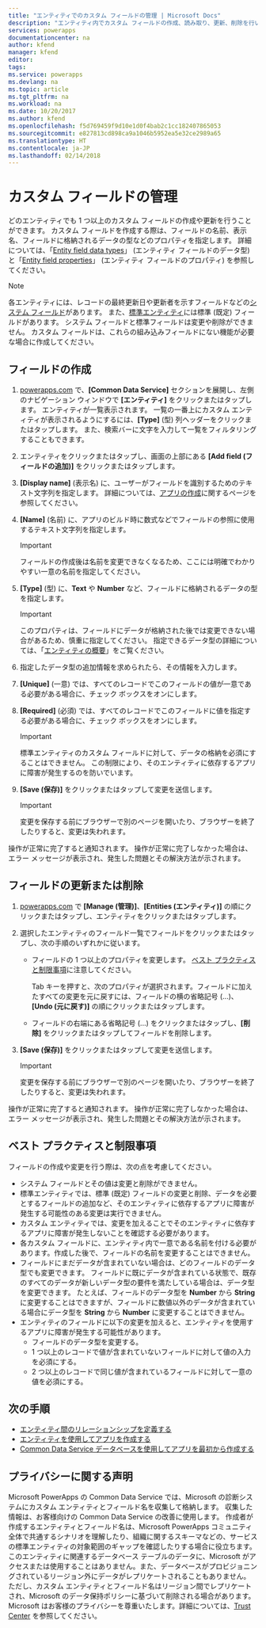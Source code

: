 ```yaml
---
title: "エンティティでのカスタム フィールドの管理 | Microsoft Docs"
description: "エンティティ内でカスタム フィールドの作成、読み取り、更新、削除を行います。"
services: powerapps
documentationcenter: na
author: kfend
manager: kfend
editor: 
tags: 
ms.service: powerapps
ms.devlang: na
ms.topic: article
ms.tgt_pltfrm: na
ms.workload: na
ms.date: 10/20/2017
ms.author: kfend
ms.openlocfilehash: f5d769459f9d10e1d0f4bab2c1cc182407865053
ms.sourcegitcommit: e827813cd898ca9a1046b5952ea5e32ce2989a65
ms.translationtype: HT
ms.contentlocale: ja-JP
ms.lasthandoff: 02/14/2018
---
```

# <a name="manage-custom-fields"></a>カスタム フィールドの管理
どのエンティティでも 1 つ以上のカスタム フィールドの作成や更新を行うことができます。 カスタム フィールドを作成する際は、フィールドの名前、表示名、フィールドに格納されるデータの型などのプロパティを指定します。 詳細については、「[Entity field data types](https://docs.microsoft.com/common-data-service/entity-reference/field-data-types)」 (エンティティ フィールドのデータ型) と「[Entity field properties](https://docs.microsoft.com/common-data-service/entity-reference/field-properties)」 (エンティティ フィールドのプロパティ) を参照してください。

> [!NOTE]
> 各エンティティには、レコードの最終更新日や更新者を示すフィールドなどの[システム フィールド](data-platform-create-entity.md#system-fields-and-the-record-title-field)があります。 また、[標準エンティティ](data-platform-intro.md#standard-entities)には標準 (既定) フィールドがあります。 システム フィールドと標準フィールドは変更や削除ができません。 カスタム フィールドは、これらの組み込みフィールドにない機能が必要な場合に作成してください。

## <a name="create-a-field"></a>フィールドの作成

1. [powerapps.com](https://web.powerapps.com) で、**[Common Data Service]** セクションを展開し、左側のナビゲーション ウィンドウで **[エンティティ]** をクリックまたはタップします。 エンティティが一覧表示されます。 一覧の一番上にカスタム エンティティが表示されるようにするには、**[Type]** (型) 列ヘッダーをクリックまたはタップします。 また、検索バーに文字を入力して一覧をフィルタリングすることもできます。

2. エンティティをクリックまたはタップし、画面の上部にある **[Add field (フィールドの追加)]** をクリックまたはタップします。

3. **[Display name]** (表示名) に、ユーザーがフィールドを識別するためのテキスト文字列を指定します。 詳細については、[アプリの作成](data-platform-create-app.md)に関するページを参照してください。

4. **[Name]** (名前) に、アプリのビルド時に数式などでフィールドの参照に使用するテキスト文字列を指定します。
   
    > [!IMPORTANT]
    > フィールドの作成後は名前を変更できなくなるため、ここには明確でわかりやすい一意の名前を指定してください。

5. **[Type]** (型) に、**Text**  や **Number** など、フィールドに格納されるデータの型を指定します。
   
    > [!IMPORTANT]
    > このプロパティは、フィールドにデータが格納された後では変更できない場合があるため、慎重に指定してください。 指定できるデータ型の詳細については、「[エンティティの概要](data-platform-intro.md#custom-fields)」をご覧ください。

6. 指定したデータ型の追加情報を求められたら、その情報を入力します。

7. **[Unique]** (一意) では、すべてのレコードでこのフィールドの値が一意である必要がある場合に、チェック ボックスをオンにします。

8. **[Required]** (必須) では、すべてのレコードでこのフィールドに値を指定する必要がある場合に、チェック ボックスをオンにします。
   
    > [!IMPORTANT]
    > 標準エンティティのカスタム フィールドに対して、データの格納を必須にすることはできません。 この制限により、そのエンティティに依存するアプリに障害が発生するのを防いでいます。

9. **[Save (保存)]** をクリックまたはタップして変更を送信します。
   
    > [!IMPORTANT]
    > 変更を保存する前にブラウザーで別のページを開いたり、ブラウザーを終了したりすると、変更は失われます。

操作が正常に完了すると通知されます。 操作が正常に完了しなかった場合は、エラー メッセージが表示され、発生した問題とその解決方法が示されます。

## <a name="update-or-delete-a-field"></a>フィールドの更新または削除
1. [powerapps.com](https://web.powerapps.com) で **[Manage (管理)]**、**[Entities (エンティティ)]** の順にクリックまたはタップし、エンティティをクリックまたはタップします。
2. 選択したエンティティのフィールド一覧でフィールドをクリックまたはタップし、次の手順のいずれかに従います。
   
   * フィールドの 1 つ以上のプロパティを変更します。 [ベスト プラクティスと制限事項](data-platform-manage-fields.md#best-practices-and-restrictions)に注意してください。
     
       Tab キーを押すと、次のプロパティが選択されます。フィールドに加えたすべての変更を元に戻すには、フィールドの横の省略記号 (...)、**[Undo (元に戻す)]** の順にクリックまたはタップします。
   * フィールドの右端にある省略記号 (...) をクリックまたはタップし、**[削除]** をクリックまたはタップしてフィールドを削除します。
3. **[Save (保存)]** をクリックまたはタップして変更を送信します。
   
    > [!IMPORTANT]
    > 変更を保存する前にブラウザーで別のページを開いたり、ブラウザーを終了したりすると、変更は失われます。

操作が正常に完了すると通知されます。 操作が正常に完了しなかった場合は、エラー メッセージが表示され、発生した問題とその解決方法が示されます。

## <a name="best-practices-and-restrictions"></a>ベスト プラクティスと制限事項
フィールドの作成や変更を行う際は、次の点を考慮してください。

* システム フィールドとその値は変更と削除ができません。
* 標準エンティティでは、標準 (既定) フィールドの変更と削除、データを必要とするフィールドの追加など、そのエンティティに依存するアプリに障害が発生する可能性のある変更は実行できません。
* カスタム エンティティでは、変更を加えることでそのエンティティに依存するアプリに障害が発生しないことを確認する必要があります。
* 各カスタム フィールドに、エンティティ内で一意である名前を付ける必要があります。作成した後で、フィールドの名前を変更することはできません。
* フィールドにまだデータが含まれていない場合は、どのフィールドのデータ型でも変更できます。 フィールドに既にデータが含まれている状態で、既存のすべてのデータが新しいデータ型の要件を満たしている場合は、データ型を変更できます。 たとえば、フィールドのデータ型を **Number** から **String** に変更することはできますが、フィールドに数値以外のデータが含まれている場合にデータ型を **String** から **Number** に変更することはできません。
* エンティティのフィールドに以下の変更を加えると、エンティティを使用するアプリに障害が発生する可能性があります。
  * フィールドのデータ型を変更する。
  * 1 つ以上のレコードで値が含まれていないフィールドに対して値の入力を必須にする。
  * 2 つ以上のレコードで同じ値が含まれているフィールドに対して一意の値を必須にする。

## <a name="next-steps"></a>次の手順
* [エンティティ間のリレーションシップを定義する](data-platform-entity-lookup.md)
* [エンティティを使用してアプリを作成する](data-platform-create-app.md)
* [Common Data Service データベースを使用してアプリを最初から作成する](data-platform-create-app-scratch.md)

## <a name="privacy-notice"></a>プライバシーに関する声明
Microsoft PowerApps の Common Data Service では、Microsoft の診断システムにカスタム エンティティとフィールド名を収集して格納します。  収集した情報は、お客様向けの Common Data Service の改善に使用します。 作成者が作成するエンティティとフィールド名は、Microsoft PowerApps コミュニティ全体で共通するシナリオを理解したり、組織に関するスキーマなどの、サービスの標準エンティティの対象範囲のギャップを確認したりする場合に役立ちます。 このエンティティに関連するデータベース テーブルのデータに、Microsoft がアクセスまたは使用することはありません。また、データベースがプロビジョニングされているリージョン外にデータがレプリケートされることもありません。 ただし、カスタム エンティティとフィールド名はリージョン間でレプリケートされ、Microsoft のデータ保持ポリシーに基づいて削除される場合があります。 Microsoft はお客様のプライバシーを尊重いたします。詳細については、[Trust Center](https://www.microsoft.com/trustcenter/Privacy/default.aspx) を参照してください。

